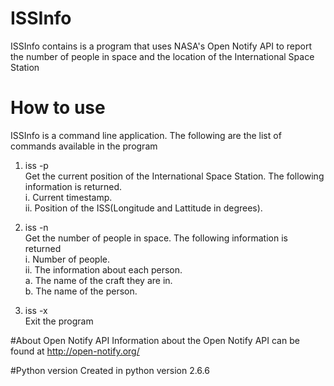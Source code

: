 # ISSInfo
ISSInfo contains is a program that uses NASA's Open Notify API to report the number of people in space and the location of the International Space Station 

# How to use
ISSInfo is a command line application. The following are the list of commands available in the program

1. iss -p  
Get the current position of the International Space Station. The following information is returned.  
	i. Current timestamp.  
	ii. Position of the ISS(Longitude and Lattitude in degrees).  

2. iss -n  
Get the number of people in space. The following information is returned  
	i. Number of people.  
	ii. The information about each person.  
		a. The name of the craft they are in.  
		b. The name of the person.  

3. iss -x  
Exit the program

#About Open Notify API
Information about the Open Notify API can be found at http://open-notify.org/

#Python version
Created in python version 2.6.6